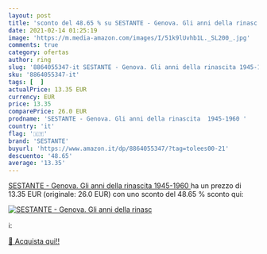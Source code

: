 ```yaml
---
layout: post
title: 'sconto del 48.65 % su SESTANTE - Genova. Gli anni della rinasc  '
date: 2021-02-14 01:25:19
image: 'https://m.media-amazon.com/images/I/51k9lUvhb1L._SL200_.jpg'
comments: true
category: ofertas
author: ring
slug: '8864055347-it SESTANTE - Genova. Gli anni della rinascita 1945-1960'
sku: '8864055347-it'
tags: [  ]
actualPrice: 13.35 EUR
currency: EUR
price: 13.35
comparePrice: 26.0 EUR
prodname: 'SESTANTE - Genova. Gli anni della rinascita  1945-1960 '
country: 'it'
flag: '🇮🇹'
brand: 'SESTANTE'
buyurl: 'https://www.amazon.it/dp/8864055347/?tag=tolees00-21'
descuento: '48.65'
average: '13.35'
---
```


[SESTANTE - Genova. Gli anni della rinascita  1945-1960 ](https://www.amazon.it/dp/8864055347/?tag=tolees00-21) ha un prezzo di 13.35 EUR (originale: 26.0 EUR) con uno sconto del 48.65 % sconto qui:

[![SESTANTE - Genova. Gli anni della rinasc](https://m.media-amazon.com/images/I/51k9lUvhb1L._SL200_.jpg)](https://www.amazon.it/dp/8864055347/?tag=tolees00-21)

ℹ️:


[🛒 Acquista qui!!](https://www.amazon.it/dp/8864055347/?tag=tolees00-21)
